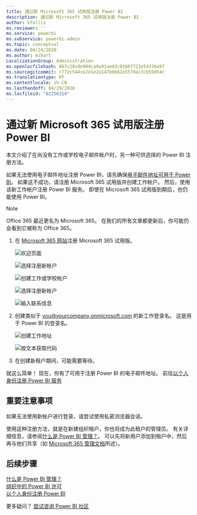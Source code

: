```yaml
---
title: 通过新 Microsoft 365 试用版注册 Power BI
description: 通过新 Microsoft 365 试用版注册 Power BI
author: kfollis
ms.reviewer: ''
ms.service: powerbi
ms.subservice: powerbi-admin
ms.topic: conceptual
ms.date: 04/24/2020
ms.author: mihart
LocalizationGroup: Administration
ms.openlocfilehash: 667c20c0e904ca9a91aed3c0566f722e54336a9f
ms.sourcegitcommit: c772c544ce2e1e2a147b9b62e5579ac3cb59d54c
ms.translationtype: HT
ms.contentlocale: zh-CN
ms.lasthandoff: 04/29/2020
ms.locfileid: "82256314"
---
```

# <a name="signing-up-for-power-bi-with-a-new-microsoft-365-trial"></a>通过新 Microsoft 365 试用版注册 Power BI

本文介绍了在尚没有工作或学校电子邮件帐户时，另一种可供选择的 Power BI 注册方法。 

如果无法使用电子邮件地址注册 Power BI，请先确保[电子邮件地址可用于 Power BI](service-self-service-signup-for-power-bi.md#supported-email-addresses)。 如果这不成功，请注册 Microsoft 365 试用版并创建工作帐户。 然后，使用该新工作帐户注册 Power BI 服务。 即使在 Microsoft 365 试用版到期后，也仍能使用 Power BI。

> [!NOTE]
> Office 365 最近更名为 Microsoft 365。 在我们的所有文章都更新后，你可能仍会看到它被称为 Office 365。

1. 在 [Microsoft 365 网站](https://www.microsoft.com/en-us/microsoft-365/business/compare-more-office-365-for-business-plans)注册 Microsoft 365 试用版。

    ![欢迎页面](media/service-admin-signing-up-for-power-bi-with-a-new-office-365-trial/power-bi-try-now.png)

    ![选择注册新帐户](media/service-admin-signing-up-for-power-bi-with-a-new-office-365-trial/power-bi-existing.png)

    ![创建工作或学校帐户](media/service-admin-signing-up-for-power-bi-with-a-new-office-365-trial/power-bi-create-email.png)

    ![选择注册新帐户](media/service-admin-signing-up-for-power-bi-with-a-new-office-365-trial/power-bi-no-email.png)

    ![输入联系信息](media/service-admin-signing-up-for-power-bi-with-a-new-office-365-trial/power-bi-welcome-you.png)

    

1. 创建类似于 you@yourcompany.onmicrosoft.com 的新工作登录名。 这是用于 Power BI 的登录名。

    ![创建工作地址](media/service-admin-signing-up-for-power-bi-with-a-new-office-365-trial/power-bi-create-address.png)

    ![按文本获取代码](media/service-admin-signing-up-for-power-bi-with-a-new-office-365-trial/power-bi-robot.png)    

1. 在创建新租户期间，可能需要等待。 

就这么简单！  现在，你有了可用于注册 Power BI 的电子邮件地址。 前往[以个人身份注册 Power BI 服务](service-self-service-signup-for-power-bi.md)





## <a name="important-considerations"></a>重要注意事项
如果无法使用新帐户进行登录，请尝试使用私密浏览器会话。    

使用这种注册方法，就是在新建组织租户，你也将成为此租户的管理员。 有关详细信息，请参阅[什么是 Power BI 管理？](service-admin-administering-power-bi-in-your-organization.md)。 可以先将新用户添加到租户中，然后再与他们共享（如 [Microsoft 365 管理文档](https://support.office.com/en-sg/article/Add-users-individually-to-Office-365---Admin-Help-1970f7d6-03b5-442f-b385-5880b9c256ec)所述）。

## <a name="next-steps"></a>后续步骤

[什么是 Power BI 管理？](service-admin-administering-power-bi-in-your-organization.md)  
[组织中的 Power BI 许可](service-admin-licensing-organization.md)  
[以个人身份注册 Power BI](service-self-service-signup-for-power-bi.md)

更多疑问？ [尝试咨询 Power BI 社区](https://community.powerbi.com/)